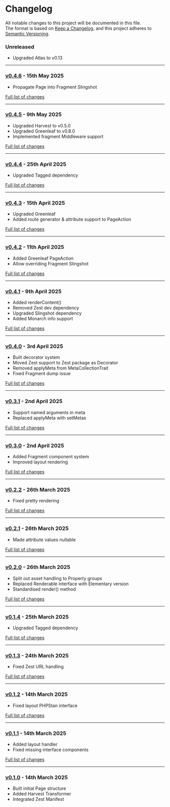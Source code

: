 # Changelog

All notable changes to this project will be documented in this file.<br>
The format is based on [Keep a Changelog](https://keepachangelog.com/en/1.0.0/),
and this project adheres to [Semantic Versioning](https://semver.org/spec/v2.0.0.html).

### Unreleased
- Upgraded Atlas to v0.13

---

### [v0.4.6](https://github.com/decodelabs/horizon/commits/v0.4.6) - 15th May 2025

- Propagate Page into Fragment Slingshot

[Full list of changes](https://github.com/decodelabs/horizon/compare/v0.4.5...v0.4.6)

---

### [v0.4.5](https://github.com/decodelabs/horizon/commits/v0.4.5) - 9th May 2025

- Upgraded Harvest to v0.5.0
- Upgraded Greenleaf to v0.8.0
- Implemented fragment Middleware support

[Full list of changes](https://github.com/decodelabs/horizon/compare/v0.4.4...v0.4.5)

---

### [v0.4.4](https://github.com/decodelabs/horizon/commits/v0.4.4) - 25th April 2025

- Upgraded Tagged dependency

[Full list of changes](https://github.com/decodelabs/horizon/compare/v0.4.3...v0.4.4)

---

### [v0.4.3](https://github.com/decodelabs/horizon/commits/v0.4.3) - 15th April 2025

- Upgraded Greenleaf
- Added route generator & attribute support to PageAction

[Full list of changes](https://github.com/decodelabs/horizon/compare/v0.4.2...v0.4.3)

---

### [v0.4.2](https://github.com/decodelabs/horizon/commits/v0.4.2) - 11th April 2025

- Added Greenleaf PageAction
- Allow overriding Fragment Slingshot

[Full list of changes](https://github.com/decodelabs/horizon/compare/v0.4.1...v0.4.2)

---

### [v0.4.1](https://github.com/decodelabs/horizon/commits/v0.4.1) - 9th April 2025

- Added renderContent()
- Removed Zest dev dependency
- Upgraded Slingshot dependency
- Added Monarch info support

[Full list of changes](https://github.com/decodelabs/horizon/compare/v0.4.0...v0.4.1)

---

### [v0.4.0](https://github.com/decodelabs/horizon/commits/v0.4.0) - 3rd April 2025

- Built decorator system
- Moved Zest support to Zest package as Decorator
- Removed applyMeta from MetaCollectionTrait
- Fixed Fragment dump issue

[Full list of changes](https://github.com/decodelabs/horizon/compare/v0.3.1...v0.4.0)

---

### [v0.3.1](https://github.com/decodelabs/horizon/commits/v0.3.1) - 2nd April 2025

- Support named arguments in meta
- Replaced applyMeta with setMetas

[Full list of changes](https://github.com/decodelabs/horizon/compare/v0.3.0...v0.3.1)

---

### [v0.3.0](https://github.com/decodelabs/horizon/commits/v0.3.0) - 2nd April 2025

- Added Fragment component system
- Improved layout rendering

[Full list of changes](https://github.com/decodelabs/horizon/compare/v0.2.2...v0.3.0)

---

### [v0.2.2](https://github.com/decodelabs/horizon/commits/v0.2.2) - 26th March 2025

- Fixed pretty rendering

[Full list of changes](https://github.com/decodelabs/horizon/compare/v0.2.1...v0.2.2)

---

### [v0.2.1](https://github.com/decodelabs/horizon/commits/v0.2.1) - 26th March 2025

- Made attribute values nullable

[Full list of changes](https://github.com/decodelabs/horizon/compare/v0.2.0...v0.2.1)

---

### [v0.2.0](https://github.com/decodelabs/horizon/commits/v0.2.0) - 26th March 2025

- Split out asset handling to Property groups
- Replaced Renderable interface with Elementary version
- Standardised render() method

[Full list of changes](https://github.com/decodelabs/horizon/compare/v0.1.4...v0.2.0)

---

### [v0.1.4](https://github.com/decodelabs/horizon/commits/v0.1.4) - 25th March 2025

- Upgraded Tagged dependency

[Full list of changes](https://github.com/decodelabs/horizon/compare/v0.1.3...v0.1.4)

---

### [v0.1.3](https://github.com/decodelabs/horizon/commits/v0.1.3) - 24th March 2025

- Fixed Zest URL handling

[Full list of changes](https://github.com/decodelabs/horizon/compare/v0.1.2...v0.1.3)

---

### [v0.1.2](https://github.com/decodelabs/horizon/commits/v0.1.2) - 14th March 2025

- Fixed layout PHPStan interface

[Full list of changes](https://github.com/decodelabs/horizon/compare/v0.1.1...v0.1.2)

---

### [v0.1.1](https://github.com/decodelabs/horizon/commits/v0.1.1) - 14th March 2025

- Added layout handler
- Fixed missing interface components

[Full list of changes](https://github.com/decodelabs/horizon/compare/v0.1.0...v0.1.1)

---

### [v0.1.0](https://github.com/decodelabs/horizon/commits/v0.1.0) - 14th March 2025

- Built initial Page structure
- Added Harvest Transformer
- Integrated Zest Manifest
